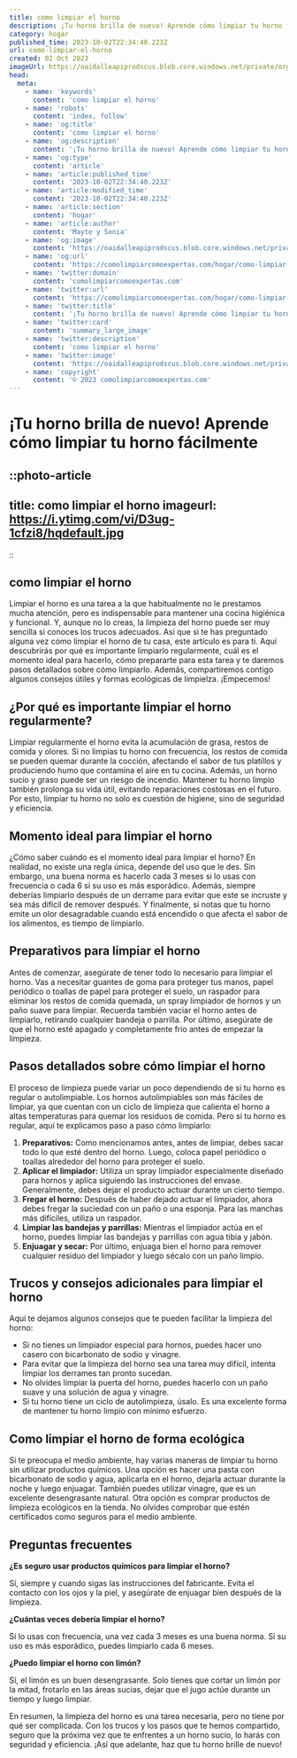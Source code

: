 ```yaml
---
title: como limpiar el horno
description: ¡Tu horno brilla de nuevo! Aprende cómo limpiar tu horno fácilmente
category: hogar
published_time: 2023-10-02T22:34:40.223Z
url: como-limpiar-el-horno
created: 02 Oct 2023
imageUrl: https://oaidalleapiprodscus.blob.core.windows.net/private/org-7xEazUmFlkrB5Sy3v0qFvNNw/user-jk3Al6LxNKATYdEGW60UFqy3/img-VoBgeqCCqM0GPD4UyGoEurpG.png?st=2023-10-02T21%3A34%3A49Z&se=2023-10-02T23%3A34%3A49Z&sp=r&sv=2021-08-06&sr=b&rscd=inline&rsct=image/png&skoid=6aaadede-4fb3-4698-a8f6-684d7786b067&sktid=a48cca56-e6da-484e-a814-9c849652bcb3&skt=2023-10-02T20%3A58%3A00Z&ske=2023-10-03T20%3A58%3A00Z&sks=b&skv=2021-08-06&sig=Wyd8NOFuFB0HLRVlJbOSCcL0E4NVCzulcK0d/DKxsPM%3D
head:
  meta:
    - name: 'keywords'
      content: 'como limpiar el horno'
    - name: 'robots'
      content: 'index, follow'
    - name: 'og:title'
      content: 'como limpiar el horno'
    - name: 'og:description'
      content: '¡Tu horno brilla de nuevo! Aprende cómo limpiar tu horno fácilmente'
    - name: 'og:type'
      content: 'article'
    - name: 'article:published_time'
      content: '2023-10-02T22:34:40.223Z'
    - name: 'article:modified_time'
      content: '2023-10-02T22:34:40.223Z'
    - name: 'article:section'
      content: 'hogar'
    - name: 'article:author'
      content: 'Mayte y Sonia'
    - name: 'og:image'
      content: 'https://oaidalleapiprodscus.blob.core.windows.net/private/org-7xEazUmFlkrB5Sy3v0qFvNNw/user-jk3Al6LxNKATYdEGW60UFqy3/img-VoBgeqCCqM0GPD4UyGoEurpG.png?st=2023-10-02T21%3A34%3A49Z&se=2023-10-02T23%3A34%3A49Z&sp=r&sv=2021-08-06&sr=b&rscd=inline&rsct=image/png&skoid=6aaadede-4fb3-4698-a8f6-684d7786b067&sktid=a48cca56-e6da-484e-a814-9c849652bcb3&skt=2023-10-02T20%3A58%3A00Z&ske=2023-10-03T20%3A58%3A00Z&sks=b&skv=2021-08-06&sig=Wyd8NOFuFB0HLRVlJbOSCcL0E4NVCzulcK0d/DKxsPM%3D'
    - name: 'og:url'
      content: 'https://comolimpiarcomoexpertas.com/hogar/como-limpiar-el-horno'
    - name: 'twitter:domain'
      content: 'comolimpiarcomoexpertas.com'
    - name: 'twitter:url'
      content: 'https://comolimpiarcomoexpertas.com/hogar/como-limpiar-el-horno'
    - name: 'twitter:title'
      content: '¡Tu horno brilla de nuevo! Aprende cómo limpiar tu horno fácilmente'
    - name: 'twitter:card'
      content: 'summary_large_image'
    - name: 'twitter:description'
      content: 'como limpiar el horno'
    - name: 'twitter:image'
      content: 'https://oaidalleapiprodscus.blob.core.windows.net/private/org-7xEazUmFlkrB5Sy3v0qFvNNw/user-jk3Al6LxNKATYdEGW60UFqy3/img-VoBgeqCCqM0GPD4UyGoEurpG.png?st=2023-10-02T21%3A34%3A49Z&se=2023-10-02T23%3A34%3A49Z&sp=r&sv=2021-08-06&sr=b&rscd=inline&rsct=image/png&skoid=6aaadede-4fb3-4698-a8f6-684d7786b067&sktid=a48cca56-e6da-484e-a814-9c849652bcb3&skt=2023-10-02T20%3A58%3A00Z&ske=2023-10-03T20%3A58%3A00Z&sks=b&skv=2021-08-06&sig=Wyd8NOFuFB0HLRVlJbOSCcL0E4NVCzulcK0d/DKxsPM%3D'
    - name: 'copyright'
      content: '© 2023 comolimpiarcomoexpertas.com'
---
```

# **¡Tu horno brilla de nuevo! Aprende cómo limpiar tu horno fácilmente**

::photo-article
---
title: como limpiar el horno
imageurl: https://i.ytimg.com/vi/D3ug-1cfzi8/hqdefault.jpg
---
::
## como limpiar el horno
Limpiar el horno es una tarea a la que habitualmente no le prestamos mucha atención, pero es indispensable para mantener una cocina higiénica y funcional. Y, aunque no lo creas, la limpieza del horno puede ser muy sencilla si conoces los trucos adecuados. Así que si te has preguntado alguna vez cómo limpiar el horno de tu casa, este artículo es para ti. Aquí descubrirás por qué es importante limpiarlo regularmente, cuál es el momento ideal para hacerlo, cómo prepararte para esta tarea y te daremos pasos detallados sobre cómo limpiarlo. Además, compartiremos contigo algunos consejos útiles y formas ecológicas de limpielza. ¡Empecemos!

## **¿Por qué es importante limpiar el horno regularmente?**

Limpiar regularmente el horno evita la acumulación de grasa, restos de comida y olores. Si no limpias tu horno con frecuencia, los restos de comida se pueden quemar durante la cocción, afectando el sabor de tus platillos y produciendo humo que contamina el aire en tu cocina. Además, un horno sucio y graso puede ser un riesgo de incendio. Mantener tu horno limpio también prolonga su vida útil, evitando reparaciones costosas en el futuro. Por esto, limpiar tu horno no solo es cuestión de higiene, sino de seguridad y eficiencia.

## **Momento ideal para limpiar el horno**

¿Cómo saber cuándo es el momento ideal para limpiar el horno? En realidad, no existe una regla única, depende del uso que le des. Sin embargo, una buena norma es hacerlo cada 3 meses si lo usas con frecuencia o cada 6 si su uso es más esporádico. Además, siempre deberías limpiarlo después de un derrame para evitar que este se incruste y sea más difícil de remover después. Y finalmente, si notas que tu horno emite un olor desagradable cuando está encendido o que afecta el sabor de los alimentos, es tiempo de limpiarlo.

## **Preparativos para limpiar el horno**

Antes de comenzar, asegúrate de tener todo lo necesario para limpiar el horno. Vas a necesitar guantes de goma para proteger tus manos, papel periódico o toallas de papel para proteger el suelo, un raspador para eliminar los restos de comida quemada, un spray limpiador de hornos y un paño suave para limpiar. Recuerda también vaciar el horno antes de limpiarlo, retirando cualquier bandeja o parrilla. Por último, asegúrate de que el horno esté apagado y completamente frío antes de empezar la limpieza.

## **Pasos detallados sobre cómo limpiar el horno**

El proceso de limpieza puede variar un poco dependiendo de si tu horno es regular o autolimpiable. Los hornos autolimpiables son más fáciles de limpiar, ya que cuentan con un ciclo de limpieza que calienta el horno a altas temperaturas para quemar los residuos de comida. Pero si tu horno es regular, aquí te explicamos paso a paso cómo limpiarlo:

1. **Preparativos:** Como mencionamos antes, antes de limpiar, debes sacar todo lo que esté dentro del horno. Luego, coloca papel periódico o toallas alrededor del horno para proteger el suelo.
2. **Aplicar el limpiador:** Utiliza un spray limpiador especialmente diseñado para hornos y aplica siguiendo las instrucciones del envase. Generalmente, debes dejar el producto actuar durante un cierto tiempo.
3. **Fregar el horno:** Después de haber dejado actuar el limpiador, ahora debes fregar la suciedad con un paño o una esponja. Para las manchas más difíciles, utiliza un raspador.
4. **Limpiar las bandejas y parrillas:** Mientras el limpiador actúa en el horno, puedes limpiar las bandejas y parrillas con agua tibia y jabón.  
5. **Enjuagar y secar:** Por último, enjuaga bien el horno para remover cualquier residuo del limpiador y luego sécalo con un paño limpio.

## **Trucos y consejos adicionales para limpiar el horno**

Aquí te dejamos algunos consejos que te pueden facilitar la limpieza del horno:

- Si no tienes un limpiador especial para hornos, puedes hacer uno casero con bicarbonato de sodio y vinagre.
- Para evitar que la limpieza del horno sea una tarea muy difícil, intenta limpiar los derrames tan pronto sucedan.
- No olvides limpiar la puerta del horno, puedes hacerlo con un paño suave y una solución de agua y vinagre.
- Si tu horno tiene un ciclo de autolimpieza, úsalo. Es una excelente forma de mantener tu horno limpio con mínimo esfuerzo.

## **Como limpiar el horno de forma ecológica**

Si te preocupa el medio ambiente, hay varias maneras de limpiar tu horno sin utilizar productos químicos. Una opción es hacer una pasta con bicarbonato de sodio y agua, aplicarla en el horno, dejarla actuar durante la noche y luego enjuagar. También puedes utilizar vinagre, que es un excelente desengrasante natural. Otra opción es comprar productos de limpieza ecológicos en la tienda. No olvides comprobar que estén certificados como seguros para el medio ambiente.

## **Preguntas frecuentes**

**¿Es seguro usar productos químicos para limpiar el horno?** 

Sí, siempre y cuando sigas las instrucciones del fabricante. Evita el contacto con los ojos y la piel, y asegúrate de enjuagar bien después de la limpieza.

**¿Cuántas veces debería limpiar el horno?** 

Si lo usas con frecuencia, una vez cada 3 meses es una buena norma. Si su uso es más esporádico, puedes limpiarlo cada 6 meses.

**¿Puedo limpiar el horno con limón?** 

Sí, el limón es un buen desengrasante. Solo tienes que cortar un limón por la mitad, frotarlo en las áreas sucias, dejar que el jugo actúe durante un tiempo y luego limpiar.

En resumen, la limpieza del horno es una tarea necesaria, pero no tiene por qué ser complicada. Con los trucos y los pasos que te hemos compartido, seguro que la próxima vez que te enfrentes a un horno sucio, lo harás con seguridad y eficiencia. ¡Así que adelante, haz que tu horno brille de nuevo!
